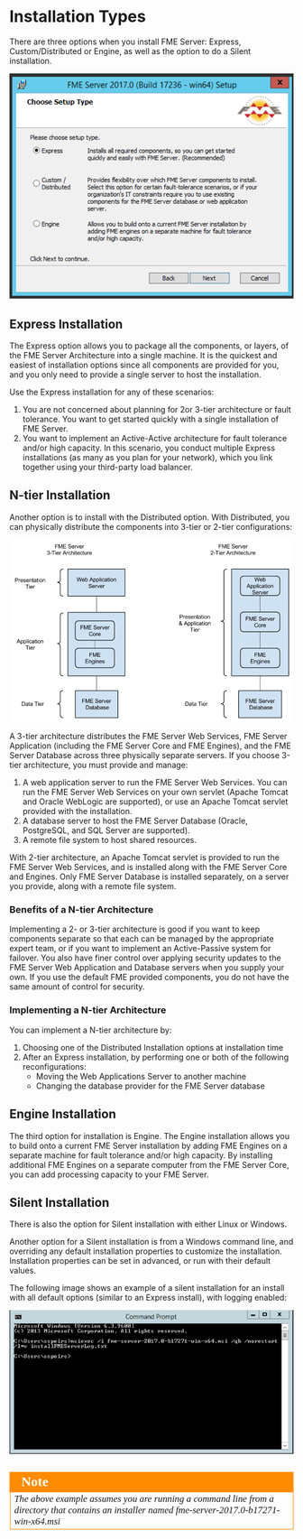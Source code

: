 # Installation Types #

There are three options when you install FME Server: Express, Custom/Distributed or Engine, as well as the option to do a Silent installation.

![](./Images/1.001.installationOptionsScreen.png)
<br>
## Express Installation ##

The Express option allows you to package all the components, or layers, of the FME Server Architecture into a single machine. It is the quickest and easiest of installation options since all components are provided for you, and you only need to provide a single server to host the installation.

Use the Express installation for any of these scenarios:

1. You are not concerned about planning for 2or 3-tier architecture or fault tolerance. You want to get started quickly with a single installation of FME Server.
2. You want to implement an Active-Active architecture for fault tolerance and/or high capacity. In this scenario, you conduct multiple Express installations (as many as you plan for your network), which you link together using your third-party load balancer.


## N-tier Installation ##
Another option is to install with the Distributed option. With Distributed, you can physically distribute the components into 3-tier or 2-tier configurations:

![](./Images/1.002.3_2_tier_architecture.png)

A 3-tier architecture distributes the FME Server Web Services, FME Server Application (including the FME Server Core and FME Engines), and the FME Server Database across three physically separate servers. If you choose 3-tier architecture, you must provide and manage:

1. A web application server to run the FME Server Web Services. You can run the FME Server Web Services on your own servlet (Apache Tomcat and Oracle WebLogic are supported), or use an Apache Tomcat servlet provided with the installation.
2. A database server to host the FME Server Database (Oracle, PostgreSQL, and SQL Server are supported).
3. A remote file system to host shared resources.

With 2-tier architecture, an Apache Tomcat servlet is provided to run the FME Server Web Services, and is installed along with the FME Server Core and Engines. Only FME Server Database is installed separately, on a server you provide, along with a remote file system.

### Benefits of a N-tier Architecture ###

Implementing a 2- or 3-tier architecture is good if you want to keep components separate so that each can be managed by the appropriate expert team, or if you want to implement an Active-Passive system for failover. You also have finer control over applying security updates to the FME Server Web Application and Database servers when you supply your own. If you use the default FME provided components, you do not have the same amount of control for security.

### Implementing a N-tier Architecture ###

You can implement a N-tier architecture by:

1. Choosing one of the Distributed Installation options at installation time
2. After an Express installation, by performing one or both of the following reconfigurations:
	- Moving the Web Applications Server to another machine
	- Changing the database provider for the FME Server database

## Engine Installation ##
The third option for installation is Engine. The Engine installation allows you to build onto a current FME Server installation by adding FME Engines on a separate machine for fault tolerance and/or high capacity. By installing additional FME Engines on a separate computer from the FME Server Core, you can add processing capacity to your FME Server.

## Silent Installation ##
There is also the option for Silent installation with either Linux or Windows. 

Another option for a Silent installation is from a  Windows command line, and overriding any default installation properties to customize the installation. Installation properties can be set in advanced, or run with their default values.

The following image shows an example of a silent installation for an install with all default options (similar to an Express install), with logging enabled:

![](./Images/1.003.SilentInstallExample.png)

##

<!--Tip Section--> 

<table style="border-spacing: 0px">
<tr>
<td style="vertical-align:middle;background-color:darkorange;border: 2px solid darkorange">
<i class="fa fa-info-circle fa-lg fa-pull-left fa-fw" style="color:white;padding-right: 12px;vertical-align:text-top"></i>
<span style="color:white;font-size:x-large;font-weight: bold;font-family:serif">Note</span>
</td>
</tr>

<tr>
<td style="border: 1px solid darkorange">
<span style="font-family:serif; font-style:italic; font-size:larger">
The above example assumes you are running a command line from a directory that contains an installer named fme-server-2017.0-b17271-win-x64.msi
</span>
</td>
</tr>
</table>